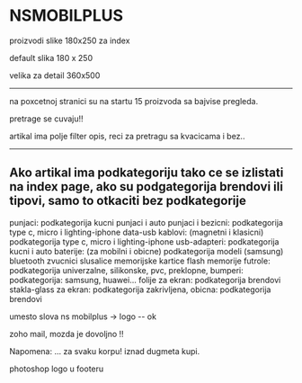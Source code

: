 # NSMOBILPLUS

proizvodi slike 180x250 za index

default slika 180 x 250

velika za detail 360x500
_____________________________________________________________________________________________



na poxcetnoj stranici su na startu 15 proizvoda sa bajvise pregleda.

pretrage se cuvaju!!


artikal ima polje filter opis, reci za pretragu sa kvacicama i bez..

__________________________________________________________________________________________________________________________________
Ako artikal ima podkategoriju tako ce se izlistati na index page, ako su podgategorija brendovi ili tipovi, samo to otkaciti bez podkategorije
--------------------------------------------------------------------------------------------------------------------------------
punjaci: podkategorija kucni punjaci i auto punjaci i bezicni: podkategorija type c, micro i lighting-iphone
data-usb kablovi: (magnetni i klasicni) podkategorija type c, micro i lighting-iphone
usb-adapteri: podkategorija kucni i auto
baterije: (za mobilni i obicne) podkategorija modeli (samsung)
bluetooth zvucnici
slusalice
memorijske kartice
flash memorije
futrole: podkategorija univerzalne, silikonske, pvc, preklopne, bumperi: podkategorija: samsung, huawei...
folije za ekran: podkategorija brendovi
stakla-glass za ekran: podkategorija zakrivljena, obicna: podkategorija brendovi



umesto slova ns mobilplus  ->  logo  --  ok

zoho mail, mozda je dovoljno !!

Napomena: ... za svaku korpu! iznad dugmeta kupi.


photoshop logo u footeru